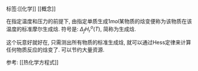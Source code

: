 标签:[[化学]] [[概念]]

在指定温度和压力的前提下, 由指定单质生成$1 mol$某物质的焓变便称为该物质在该温度的标准摩尔生成焓. 符号是: $\Delta_{f}H_{r}^o(T)$, 简称为生成焓. 

这个玩意好就好在, 只需测出所有物质的标准生成焓, 就可以通过Hess定律来计算任何物质反应的焓变了. 可以节约大量资源. 

参考: [[热化学方程式]]